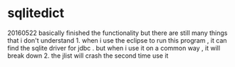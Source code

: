 # sqlitedict

20160522
basically finished the functionality but there are still many things that i don't understand
	1. when i use the eclipse to run this program , it can find the sqlite driver for jdbc . but when i use it on a common way , it will break down
	2. the jlist will crash the second time use it
